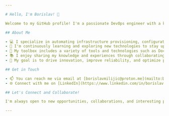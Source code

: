 ```yaml
---

# Hello, I'm Borislav! 👋

Welcome to my GitHub profile! I'm a passionate DevOps engineer with a keen interest in building robust and scalable infrastructure solutions. With a background in both development and operations, I thrive in bridging the gap between development and IT operations to streamline processes, enhance collaboration, and deliver high-quality software efficiently.

## About Me

- 💻 I specialize in automating infrastructure provisioning, configuration management, and continuous integration/continuous deployment (CI/CD) pipelines.
- 🌱 I'm continuously learning and exploring new technologies to stay updated with the ever-evolving DevOps landscape.
- 🔧 My toolbox includes a variety of tools and technologies such as Docker, Kubernetes, Terraform, Ansible, Jenkins, Git, and more.
- 📚 I enjoy sharing my knowledge and experiences through collaborating with other Engineers.
- 🎯 My goal is to drive innovation, improve reliability, and optimize performance through effective DevOps practices.

## Get in Touch

- 📫 You can reach me via email at [borislavmilijic@proton.me](mailto:borislavmilijic@proton.me).
- 🌐 Connect with me on [LinkedIn](https://www.linkedin.com/in/borislavmilijic)

## Let's Connect and Collaborate!

I'm always open to new opportunities, collaborations, and interesting projects. Whether you have a question, want to discuss a potential project, or just want to say hello, feel free to reach out! Let's connect and make great things happen together.

---
```

